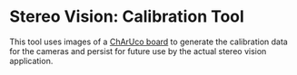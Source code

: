 # Stereo Vision: Calibration Tool

This tool uses images of a [ChArUco board](https://docs.opencv.org/4.10.0/df/d4a/tutorial_charuco_detection.html) to generate
the calibration data for the cameras and persist for future use by the actual stereo vision application.
